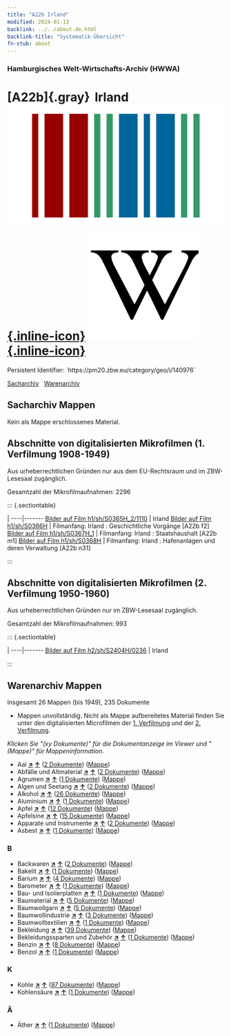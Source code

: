 ```yaml
---
title: "A22b Irland"
modified: 2024-01-13
backlink: ../../about.de.html
backlink-title: "Systematik-Übersicht"
fn-stub: about
---
```


### Hamburgisches Welt-Wirtschafts-Archiv (HWWA)

# [A22b]{.gray}&#8201; Irland &#160; [![Wikidata](/images/Wikidata-logo.svg "Wikidata"){.inline-icon}](http://www.wikidata.org/entity/Q27) [![Wikipedia](/images/Wikipedia-W.svg "Wikipedia"){.inline-icon}](https://de.wikipedia.org/wiki/Irland)

<div class="hint">Persistent Identifier: `https://pm20.zbw.eu/category/geo/i/140976`</div>




[Sacharchiv](#sacharchiv-mappen) &#160; [Warenarchiv](#warenarchiv-mappen)





## Sacharchiv Mappen








Kein als Mappe erschlossenes Material.



<a id="filmsections" />

## Abschnitte von digitalisierten Mikrofilmen (1. Verfilmung 1908-1949)

<p>Aus urheberrechtlichen Gründen nur aus dem EU-Rechtsraum und im ZBW-Lesesaal zugänglich.</p>


<p>Gesamtzahl der Mikrofilmaufnahmen: 2296</p>





::: {.sectiontable}

 | 
----|-------
<a class="btn" href="https://pm20.zbw.eu/film/h1/sh/S0365H_2/1110" rel="nofollow">Bilder auf Film h1/sh/S0365H_2/1110</a> | Irland
<a class="btn" href="https://pm20.zbw.eu/film/h1/sh/S0366H" rel="nofollow">Bilder auf Film h1/sh/S0366H</a> | Filmanfang: Irland : Geschichtliche Vorgänge [A22b f2]
<a class="btn" href="https://pm20.zbw.eu/film/h1/sh/S0367H_1" rel="nofollow">Bilder auf Film h1/sh/S0367H_1</a> | Filmanfang: Irland : Staatshaushalt [A22b m1]
<a class="btn" href="https://pm20.zbw.eu/film/h1/sh/S0368H" rel="nofollow">Bilder auf Film h1/sh/S0368H</a> | Filmanfang: Irland : Hafenanlagen und deren Verwaltung [A22b n31]


:::




## Abschnitte von digitalisierten Mikrofilmen (2. Verfilmung 1950-1960)

<p>Aus urheberrechtlichen Gründen nur im ZBW-Lesesaal zugänglich.</p>


<p>Gesamtzahl der Mikrofilmaufnahmen: 993</p>





::: {.sectiontable}

 | 
----|-------
<a class="btn" href="https://pm20.zbw.eu/film/h2/sh/S2404H/0236" rel="nofollow">Bilder auf Film h2/sh/S2404H/0236</a> | Irland


:::














## Warenarchiv Mappen










Insgesamt 26 Mappen (bis 1949), 235 Dokumente
- Mappen unvollständig.  Nicht als Mappe aufbereitetes Material finden Sie
unter den digitalisierten Microfilmen der [1. Verfilmung](/film/h1_wa.de.html)
und der [2. Verfilmung](/film/h2_wa.de.html).

_Klicken Sie "(xy Dokumente)" für die Dokumentanzeige im Viewer und "(Mappe)" für Mappeninformation._



- Aal [**&nearr;**](../../../ware/i/141941/about.de.html "Aal (XXX in der ganzen Welt)") [**&uarr;**](../../../ware/about.de.html#PLW07-Mt01 "Warensystematik") (<a href="https://pm20.zbw.eu/iiifview/folder/wa/141941,140976" title="über: Aal : Irland" target="_blank">2 Dokumente</a>) ([Mappe](../../../../folder/wa/1419xx/141941/1409xx/140976/about.de.html))
- Abfälle und Altmaterial [**&nearr;**](../../../ware/i/141942/about.de.html "Abfälle und Altmaterial (XXX in der ganzen Welt)") [**&uarr;**](../../../ware/about.de.html#PRB01-01 "Warensystematik") (<a href="https://pm20.zbw.eu/iiifview/folder/wa/141942,140976" title="über: Abfälle und Altmaterial : Irland" target="_blank">2 Dokumente</a>) ([Mappe](../../../../folder/wa/1419xx/141942/1409xx/140976/about.de.html))
- Agrumen [**&nearr;**](../../../ware/i/141948/about.de.html "Agrumen (XXX in der ganzen Welt)") [**&uarr;**](../../../ware/about.de.html#PLW04-Zs "Warensystematik") (<a href="https://pm20.zbw.eu/iiifview/folder/wa/141948,140976" title="über: Agrumen : Irland" target="_blank">1 Dokumente</a>) ([Mappe](../../../../folder/wa/1419xx/141948/1409xx/140976/about.de.html))
- Algen und Seetang [**&nearr;**](../../../ware/i/141959/about.de.html "Algen und Seetang (XXX in der ganzen Welt)") [**&uarr;**](../../../ware/about.de.html#PLW07-Mp01 "Warensystematik") (<a href="https://pm20.zbw.eu/iiifview/folder/wa/141959,140976" title="über: Algen und Seetang : Irland" target="_blank">2 Dokumente</a>) ([Mappe](../../../../folder/wa/1419xx/141959/1409xx/140976/about.de.html))
- Alkohol [**&nearr;**](../../../ware/i/141966/about.de.html "Alkohol (XXX in der ganzen Welt)") [**&uarr;**](../../../ware/about.de.html#PID20.02-Sp "Warensystematik") (<a href="https://pm20.zbw.eu/iiifview/folder/wa/141966,140976" title="über: Alkohol : Irland" target="_blank">26 Dokumente</a>) ([Mappe](../../../../folder/wa/1419xx/141966/1409xx/140976/about.de.html))
- Aluminium [**&nearr;**](../../../ware/i/141969/about.de.html "Aluminium (XXX in der ganzen Welt)") [**&uarr;**](../../../ware/about.de.html#PID07.01-Lm01 "Warensystematik") (<a href="https://pm20.zbw.eu/iiifview/folder/wa/141969,140976" title="über: Aluminium : Irland" target="_blank">1 Dokumente</a>) ([Mappe](../../../../folder/wa/1419xx/141969/1409xx/140976/about.de.html))
- Apfel [**&nearr;**](../../../ware/i/141980/about.de.html "Apfel (XXX in der ganzen Welt)") [**&uarr;**](../../../ware/about.de.html#PLW04-Ob01 "Warensystematik") (<a href="https://pm20.zbw.eu/iiifview/folder/wa/141980,140976" title="über: Apfel : Irland" target="_blank">12 Dokumente</a>) ([Mappe](../../../../folder/wa/1419xx/141980/1409xx/140976/about.de.html))
- Apfelsine [**&nearr;**](../../../ware/i/141981/about.de.html "Apfelsine (XXX in der ganzen Welt)") [**&uarr;**](../../../ware/about.de.html#PLW04-Zs01 "Warensystematik") (<a href="https://pm20.zbw.eu/iiifview/folder/wa/141981,140976" title="über: Apfelsine : Irland" target="_blank">15 Dokumente</a>) ([Mappe](../../../../folder/wa/1419xx/141981/1409xx/140976/about.de.html))
- Apparate und Instrumente [**&nearr;**](../../../ware/i/141985/about.de.html "Apparate und Instrumente (XXX in der ganzen Welt)") [**&uarr;**](../../../ware/about.de.html#PID08-Ap "Warensystematik") (<a href="https://pm20.zbw.eu/iiifview/folder/wa/141985,140976" title="über: Apparate und Instrumente : Irland" target="_blank">2 Dokumente</a>) ([Mappe](../../../../folder/wa/1419xx/141985/1409xx/140976/about.de.html))
- Asbest [**&nearr;**](../../../ware/i/142014/about.de.html "Asbest (XXX in der ganzen Welt)") [**&uarr;**](../../../ware/about.de.html#PID23-As "Warensystematik") (<a href="https://pm20.zbw.eu/iiifview/folder/wa/142014,140976" title="über: Asbest : Irland" target="_blank">1 Dokumente</a>) ([Mappe](../../../../folder/wa/1420xx/142014/1409xx/140976/about.de.html))

### B

- Backwaren [**&nearr;**](../../../ware/i/142026/about.de.html "Backwaren (XXX in der ganzen Welt)") [**&uarr;**](../../../ware/about.de.html#PID20-Ba "Warensystematik") (<a href="https://pm20.zbw.eu/iiifview/folder/wa/142026,140976" title="über: Backwaren : Irland" target="_blank">2 Dokumente</a>) ([Mappe](../../../../folder/wa/1420xx/142026/1409xx/140976/about.de.html))
- Bakelit [**&nearr;**](../../../ware/i/142029/about.de.html "Bakelit (XXX in der ganzen Welt)") [**&uarr;**](../../../ware/about.de.html#PID14-Ha01 "Warensystematik") (<a href="https://pm20.zbw.eu/iiifview/folder/wa/142029,140976" title="über: Bakelit : Irland" target="_blank">1 Dokumente</a>) ([Mappe](../../../../folder/wa/1420xx/142029/1409xx/140976/about.de.html))
- Barium [**&nearr;**](../../../ware/i/142042/about.de.html "Barium (XXX in der ganzen Welt)") [**&uarr;**](../../../ware/about.de.html#PID07.01-Lm02 "Warensystematik") (<a href="https://pm20.zbw.eu/iiifview/folder/wa/142042,140976" title="über: Barium : Irland" target="_blank">4 Dokumente</a>) ([Mappe](../../../../folder/wa/1420xx/142042/1409xx/140976/about.de.html))
- Barometer [**&nearr;**](../../../ware/i/142039/about.de.html "Barometer (XXX in der ganzen Welt)") [**&uarr;**](../../../ware/about.de.html#PID08-Ap01 "Warensystematik") (<a href="https://pm20.zbw.eu/iiifview/folder/wa/142039,140976" title="über: Barometer : Irland" target="_blank">1 Dokumente</a>) ([Mappe](../../../../folder/wa/1420xx/142039/1409xx/140976/about.de.html))
- Bau- und Isolierplatten [**&nearr;**](../../../ware/i/142083/about.de.html "Bau- und Isolierplatten (XXX in der ganzen Welt)") [**&uarr;**](../../../ware/about.de.html#PID22-Bf01 "Warensystematik") (<a href="https://pm20.zbw.eu/iiifview/folder/wa/142083,140976" title="über: Bau- und Isolierplatten : Irland" target="_blank">1 Dokumente</a>) ([Mappe](../../../../folder/wa/1420xx/142083/1409xx/140976/about.de.html))
- Baumaterial [**&nearr;**](../../../ware/i/142086/about.de.html "Baumaterial (XXX in der ganzen Welt)") [**&uarr;**](../../../ware/about.de.html#PID22-Bs "Warensystematik") (<a href="https://pm20.zbw.eu/iiifview/folder/wa/142086,140976" title="über: Baumaterial : Irland" target="_blank">5 Dokumente</a>) ([Mappe](../../../../folder/wa/1420xx/142086/1409xx/140976/about.de.html))
- Baumwollgarn [**&nearr;**](../../../ware/i/196460/about.de.html "Baumwollgarn (XXX in der ganzen Welt)") [**&uarr;**](../../../ware/about.de.html#PID19-Nf02 "Warensystematik") (<a href="https://pm20.zbw.eu/iiifview/folder/wa/196460,140976" title="über: Baumwollgarn : Irland" target="_blank">5 Dokumente</a>) ([Mappe](../../../../folder/wa/1964xx/196460/1409xx/140976/about.de.html))
- Baumwollindustrie [**&nearr;**](../../../ware/i/142091/about.de.html "Baumwollindustrie (XXX in der ganzen Welt)") [**&uarr;**](../../../ware/about.de.html#PID19-Bw01 "Warensystematik") (<a href="https://pm20.zbw.eu/iiifview/folder/wa/142091,140976" title="über: Baumwollindustrie : Irland" target="_blank">3 Dokumente</a>) ([Mappe](../../../../folder/wa/1420xx/142091/1409xx/140976/about.de.html))
- Baumwolltextilien [**&nearr;**](../../../ware/i/154932/about.de.html "Baumwolltextilien (XXX in der ganzen Welt)") [**&uarr;**](../../../ware/about.de.html#PID19-Bw02 "Warensystematik") (<a href="https://pm20.zbw.eu/iiifview/folder/wa/154932,140976" title="über: Baumwolltextilien : Irland" target="_blank">1 Dokumente</a>) ([Mappe](../../../../folder/wa/1549xx/154932/1409xx/140976/about.de.html))
- Bekleidung [**&nearr;**](../../../ware/i/142106/about.de.html "Bekleidung (XXX in der ganzen Welt)") [**&uarr;**](../../../ware/about.de.html#PID19-Bk "Warensystematik") (<a href="https://pm20.zbw.eu/iiifview/folder/wa/142106,140976" title="über: Bekleidung : Irland" target="_blank">39 Dokumente</a>) ([Mappe](../../../../folder/wa/1421xx/142106/1409xx/140976/about.de.html))
- Bekleidungssparten und Zubehör [**&nearr;**](../../../ware/i/166456/about.de.html "Bekleidungssparten und Zubehör (XXX in der ganzen Welt)") [**&uarr;**](../../../ware/about.de.html#PID19-Bz "Warensystematik") (<a href="https://pm20.zbw.eu/iiifview/folder/wa/166456,140976" title="über: Bekleidungssparten und Zubehör  : Irland" target="_blank">1 Dokumente</a>) ([Mappe](../../../../folder/wa/1664xx/166456/1409xx/140976/about.de.html))
- Benzin [**&nearr;**](../../../ware/i/142108/about.de.html "Benzin (XXX in der ganzen Welt)") [**&uarr;**](../../../ware/about.de.html#PID13.02-Ks02 "Warensystematik") (<a href="https://pm20.zbw.eu/iiifview/folder/wa/142108,140976" title="über: Benzin : Irland" target="_blank">8 Dokumente</a>) ([Mappe](../../../../folder/wa/1421xx/142108/1409xx/140976/about.de.html))
- Benzol [**&nearr;**](../../../ware/i/142110/about.de.html "Benzol (XXX in der ganzen Welt)") [**&uarr;**](../../../ware/about.de.html#PID13-Ko04 "Warensystematik") (<a href="https://pm20.zbw.eu/iiifview/folder/wa/142110,140976" title="über: Benzol : Irland" target="_blank">1 Dokumente</a>) ([Mappe](../../../../folder/wa/1421xx/142110/1409xx/140976/about.de.html))

### K

- Kohle [**&nearr;**](../../../ware/i/143120/about.de.html "Kohle (XXX in der ganzen Welt)") [**&uarr;**](../../../ware/about.de.html#PRB02.01 "Warensystematik") (<a href="https://pm20.zbw.eu/iiifview/folder/wa/143120,140976" title="über: Kohle : Irland" target="_blank">97 Dokumente</a>) ([Mappe](../../../../folder/wa/1431xx/143120/1409xx/140976/about.de.html))
- Kohlensäure [**&nearr;**](../../../ware/i/143122/about.de.html "Kohlensäure (XXX in der ganzen Welt)") [**&uarr;**](../../../ware/about.de.html#PID13-Sc06 "Warensystematik") (<a href="https://pm20.zbw.eu/iiifview/folder/wa/143122,140976" title="über: Kohlensäure : Irland" target="_blank">1 Dokumente</a>) ([Mappe](../../../../folder/wa/1431xx/143122/1409xx/140976/about.de.html))

### Ä

- Äther [**&nearr;**](../../../ware/i/141945/about.de.html "Äther (XXX in der ganzen Welt)") [**&uarr;**](../../../ware/about.de.html#PID13-Ko01 "Warensystematik") (<a href="https://pm20.zbw.eu/iiifview/folder/wa/141945,140976" title="über: Äther : Irland" target="_blank">1 Dokumente</a>) ([Mappe](../../../../folder/wa/1419xx/141945/1409xx/140976/about.de.html))





